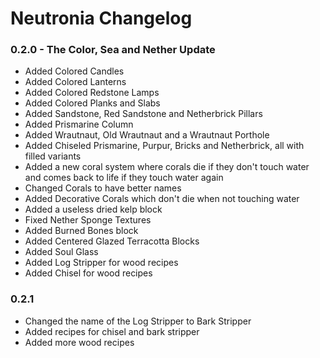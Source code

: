 # Neutronia Changelog

### 0.2.0 - The Color, Sea and Nether Update
* Added Colored Candles
* Added Colored Lanterns
* Added Colored Redstone Lamps
* Added Colored Planks and Slabs
* Added Sandstone, Red Sandstone and Netherbrick Pillars
* Added Prismarine Column
* Added Wrautnaut, Old Wrautnaut and a Wrautnaut Porthole
* Added Chiseled Prismarine, Purpur, Bricks and Netherbrick, all with filled variants
* Added a new coral system where corals die if they don't touch water and comes back to life if they touch water again
* Changed Corals to have better names
* Added Decorative Corals which don't die when not touching water
* Added a useless dried kelp block
* Fixed Nether Sponge Textures
* Added Burned Bones block
* Added Centered Glazed Terracotta Blocks
* Added Soul Glass
* Added Log Stripper for wood recipes
* Added Chisel for wood recipes

### 0.2.1
* Changed the name of the Log Stripper to Bark Stripper
* Added recipes for chisel and bark stripper
* Added more wood recipes